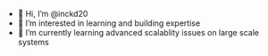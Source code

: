 - 👋 Hi, I’m @inckd20
- 👀 I’m interested in learning and building expertise
- 🌱 I’m currently learning advanced scalablity issues on large scale systems

<!---
inckd20/inckd20 is a ✨ special ✨ repository because its `README.md` (this file) appears on your GitHub profile.
You can click the Preview link to take a look at your changes.
--->
